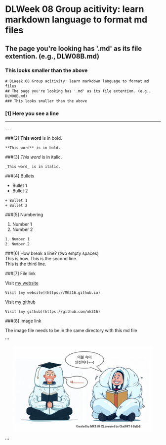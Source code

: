 # DLWeek 08 Group acitivity: learn markdown language to format md files
## The page you're looking has '.md' as its file extention. (e.g., DLW08B.md)
### This looks smaller than the above

```
# DLWeek 08 Group acitivity: learn markdown language to format md files
## The page you're looking has '.md' as its file extention. (e.g., DLW08B.md)
### This looks smaller than the above
```
### [1] Here you see a line
---

```
---
```

###[2] **This word** is in bold.
```
**This word** is in bold.
```
###[3] _This word_ is in italic.
```
_This word_ is in italic.
```
###[4] Bullets
+ Bullet 1
+ Bullet 2

```
+ Bullet 1
+ Bullet 2
```

###[5] Numbering
1. Number 1
2. Number 2

```
1. Number 1
2. Number 2
```

###[6] How break a line? (two empty spaces)  
This is how.
This is the second line.  
This is the third line.  

###[7] File link

Visit [my website](https://MK316.github.io)
```
Visit [my website](https://MK316.github.io)
```
Visit [my github](https://github.com/mk316)
```
Visit [my github](https://github.com/mk316)
```
###[8] Image link

The image file needs to be in the same directory with this md file

'''
<p align="center">
  <img src="safe.png" width="450" title="hover text">
</p>
'''

